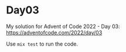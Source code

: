 # Day03

My solution for Advent of Code 2022 - Day 03: https://adventofcode.com/2022/day/03

Use `mix test` to run the code.
